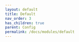 ```yaml
---
layout: default
title: Default
nav_order: 3
has_children: true
parent: Config
permalink: /docs/modules/default
---
```



